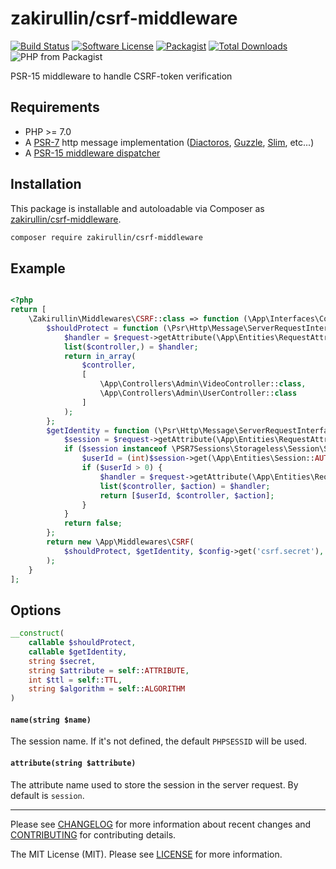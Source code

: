 # zakirullin/csrf-middleware

[![Build Status](https://travis-ci.org/zakirullin/csrf-middleware.svg)](https://travis-ci.org/zakirullin/csrf-middleware)
[![Software License](https://img.shields.io/badge/license-MIT-brightgreen.svg)](LICENSE)
[![Packagist](https://img.shields.io/packagist/v/zakirullin/csrf-middleware.svg)](https://packagist.org/packages/zakirullin/csrf-middlware)
[![Total Downloads](https://img.shields.io/packagist/dt/zakirullin/csrf-middleware.svg)](https://packagist.org/packages/zakirullin/csrf-middleware)
![PHP from Packagist](https://img.shields.io/packagist/php-v/zakirullin/csrf-middleware.svg)


PSR-15 middleware to handle CSRF-token verification

## Requirements

* PHP >= 7.0
* A [PSR-7](https://packagist.org/providers/psr/http-message-implementation) http message implementation ([Diactoros](https://github.com/zendframework/zend-diactoros), [Guzzle](https://github.com/guzzle/psr7), [Slim](https://github.com/slimphp/Slim), etc...)
* A [PSR-15 middleware dispatcher](https://github.com/middlewares/awesome-psr15-middlewares#dispatcher)

## Installation

This package is installable and autoloadable via Composer as [zakirullin/csrf-middleware](https://packagist.org/packages/zakirullin/csrf-middleware).

```sh
composer require zakirullin/csrf-middleware 
```

## Example

```php

<?php
return [
    \Zakirullin\Middlewares\CSRF::class => function (\App\Interfaces\ConfigInterface $config) {
        $shouldProtect = function (\Psr\Http\Message\ServerRequestInterface $request) {
            $handler = $request->getAttribute(\App\Entities\RequestAttribute::HANDLER);
            list($controller,) = $handler;
            return in_array(
                $controller,
                [
                    \App\Controllers\Admin\VideoController::class,
                    \App\Controllers\Admin\UserController::class
                ]
            );
        };
        $getIdentity = function (\Psr\Http\Message\ServerRequestInterface $request) {
            $session = $request->getAttribute(\App\Entities\RequestAttribute::SESSION);
            if ($session instanceof \PSR7Sessions\Storageless\Session\SessionInterface) {
                $userId = (int)$session->get(\App\Entities\Session::AUTH, 0);
                if ($userId > 0) {
                    $handler = $request->getAttribute(\App\Entities\RequestAttribute::HANDLER);
                    list($controller, $action) = $handler;
                    return [$userId, $controller, $action];
                }
            }
            return false;
        };
        return new \App\Middlewares\CSRF(
            $shouldProtect, $getIdentity, $config->get('csrf.secret'), \App\Entities\RequestAttribute::CSRF
        );
    }
];
```

## Options

```php 
__construct(
    callable $shouldProtect,
    callable $getIdentity,
    string $secret,
    string $attribute = self::ATTRIBUTE,
    int $ttl = self::TTL,
    string $algorithm = self::ALGORITHM
)
```

#### `name(string $name)`

The session name. If it's not defined, the default `PHPSESSID` will be used.

#### `attribute(string $attribute)`

The attribute name used to store the session in the server request. By default is `session`.

---

Please see [CHANGELOG](CHANGELOG.md) for more information about recent changes and [CONTRIBUTING](CONTRIBUTING.md) for contributing details.

The MIT License (MIT). Please see [LICENSE](LICENSE) for more information.
